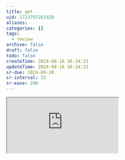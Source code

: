 ```yaml
---
title: get
uid: 1723797261920
aliases:
categories: []
tags:
  - review
archive: false
draft: false
todo: false
createTime: 2024-08-16 16:34:21
updateTime: 2024-08-16 16:34:21
sr-due: 2024-09-28
sr-interval: 31
sr-ease: 290
---
```


<iframe
  class="iframe_full"
  src="https://dict.youdao.com/result?word=get&lang=en"
>
</iframe>
